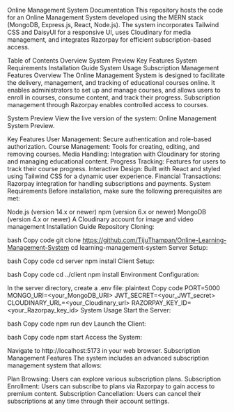 Online Management System Documentation
This repository hosts the code for an Online Management System developed using the MERN stack (MongoDB, Express.js, React, Node.js). The system incorporates Tailwind CSS and DaisyUI for a responsive UI, uses Cloudinary for media management, and integrates Razorpay for efficient subscription-based access.

Table of Contents
Overview
System Preview
Key Features
System Requirements
Installation Guide
System Usage
Subscription Management Features
Overview
The Online Management System is designed to facilitate the delivery, management, and tracking of educational courses online. It enables administrators to set up and manage courses, and allows users to enroll in courses, consume content, and track their progress. Subscription management through Razorpay enables controlled access to courses.

System Preview
View the live version of the system: Online Management System Preview.

Key Features
User Management: Secure authentication and role-based authorization.
Course Management: Tools for creating, editing, and removing courses.
Media Handling: Integration with Cloudinary for storing and managing educational content.
Progress Tracking: Features for users to track their course progress.
Interactive Design: Built with React and styled using Tailwind CSS for a dynamic user experience.
Financial Transactions: Razorpay integration for handling subscriptions and payments.
System Requirements
Before installation, make sure the following prerequisites are met:

Node.js (version 14.x or newer)
npm (version 6.x or newer)
MongoDB (version 4.x or newer)
A Cloudinary account for image and video management
Installation Guide
Repository Cloning:

bash
Copy code
git clone https://github.com/TijuThampan/Online-Learning-Management-System
cd learning-management-system
Server Setup:

bash
Copy code
cd server
npm install
Client Setup:

bash
Copy code
cd ../client
npm install
Environment Configuration:

In the server directory, create a .env file:
plaintext
Copy code
PORT=5000
MONGO_URI=<your_MongoDB_URI>
JWT_SECRET=<your_JWT_secret>
CLOUDINARY_URL=<your_Cloudinary_url>
RAZORPAY_KEY_ID=<your_Razorpay_key_id>
System Usage
Start the Server:

bash
Copy code
npm run dev
Launch the Client:

bash
Copy code
npm start
Access the System:

Navigate to http://localhost:5173 in your web browser.
Subscription Management Features
The system includes an advanced subscription management system that allows:

Plan Browsing: Users can explore various subscription plans.
Subscription Enrollment: Users can subscribe to plans via Razorpay to gain access to premium content.
Subscription Cancellation: Users can cancel their subscriptions at any time through their account settings.